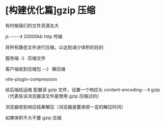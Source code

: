 # [构建优化篇]gzip 压缩

有时候我们的文件资源太大

js -----》 20000kb http 传输

将所有静态文件进行压缩，以达到减少体积的目的

服务端 -》 压缩文件

客户端收到压缩包 --》 解压缩

vite-plugin-compression

给后端给运维 配置读 gzip 文件，设置一个响应头 content-encoding---》 gzip（代表告诉浏览器该文件是使用 gzip 压缩过的）

浏览器收到响应结果解压（浏览器是要承担一定的解压时间）

如果体积不大不要 gzip 压缩
